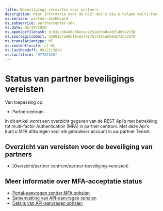 ```yaml
---
title: Beveiligings vereisten voor partners
description: Meer informatie over de REST-Api's die u helpen multi-factor Authentication af te dwingen voor uw partner Tenant.
ms.service: partner-dashboard
ms.subservice: partnercenter-sdk
ms.date: 05/29/2020
ms.openlocfilehash: dcd3ac364e0d86ecac2c51eb34de48f1d66e2158
ms.sourcegitcommit: 58801b7a09c19ce57617ec4181a008a673b725f0
ms.translationtype: MT
ms.contentlocale: nl-NL
ms.lasthandoff: 09/22/2020
ms.locfileid: "97767335"
---
```

# <a name="partner-security-requirements-status"></a>Status van partner beveiligings vereisten

Van toepassing op:

- Partnercentrum

In dit artikel wordt een overzicht gegeven van de REST-Api's met betrekking tot multi-factor Authentication (MFA) in partner centrum. Met deze Api's kunt u MFA afdwingen voor elk gebruikers account in uw partner Tenant. 

## <a name="partner-security-requirements-overview"></a>Overzicht van vereisten voor de beveiliging van partners

- [Overzicht/partner centrum/partner-beveiliging-vereisten)

## <a name="understand-mfa-adoption-status"></a>Meer informatie over MFA-acceptatie status

- [Portal-aanvragen zonder MFA ophalen](get-portal-requests-without-mfa.md)
- [Samenvatting van API-aanvragen ophalen](get-api-request-summary.md)
- [Details van API-aanvragen ophalen](get-api-request-details.md)
